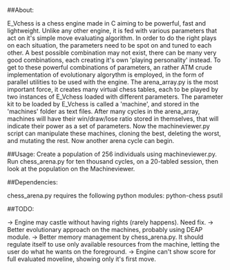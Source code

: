 ##About:

 E_Vchess is a chess engine made in C aiming to be powerful, fast and lightweight. Unlike any other engine, it is fed with various parameters that act on it's simple move evaluating algorithm. 
 In order to do the right plays on each situation, the parameters need to be spot on and tuned to each other. A best possible combination may not exist, there can be many very good combinations, each creating it's own 'playing personality' instead.
 To get to these powerful combinations of parameters, an rather ATM crude implementation of evolutionary algorythm is employed, in the form of parallel utilities to be used with the engine. The arena_array.py is the most important force, it creates many virtual chess tables, each to be played by two instances of E_Vchess loaded with different parameters. The parameter kit to be loaded by E_Vchess is called a 'machine', and stored in the 'machines' folder as text files. 
After many cycles in the arena_array, machines will have their win/draw/lose ratio stored in themselves, that will indicate their power as a set of parameters. 
 Now the machineviewer.py script can manipulate these machines, cloning the best, deleting the worst, and mutating the rest. Now another arena cycle can begin.

##Usage:
 Create a population of 256 individuals using machineviewer.py.
 Run chess_arena.py for ten thousand cycles, on a 20-tabled session, then look at the population on the Machineviewer.

##Dependencies:

chess_arena.py requires the following python modules:
python-chess
psutil


##TODO:

-> Engine may castle without having rights (rarely happens). Need fix.
-> Better evolutionary approach on the machines, probably using DEAP module.
-> Better memory management by chess_arena.py. It should regulate itself to use only available resources from the machine, letting the user do what he wants on the foreground.
-> Engine can't show score for full evaluated moveline, showing only it's first move.
 
